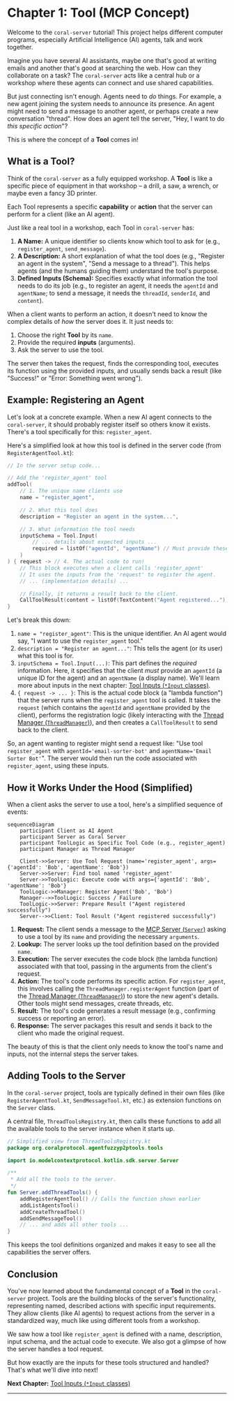 # Chapter 1: Tool (MCP Concept)

Welcome to the `coral-server` tutorial! This project helps different computer programs, especially Artificial Intelligence (AI) agents, talk and work together.

Imagine you have several AI assistants, maybe one that's good at writing emails and another that's good at searching the web. How can they collaborate on a task? The `coral-server` acts like a central hub or a workshop where these agents can connect and use shared capabilities.

But just connecting isn't enough. Agents need to *do* things. For example, a new agent joining the system needs to announce its presence. An agent might need to send a message to another agent, or perhaps create a new conversation "thread". How does an agent tell the server, "Hey, I want to do *this specific action*"?

This is where the concept of a **Tool** comes in!

## What is a Tool?

Think of the `coral-server` as a fully equipped workshop. A **Tool** is like a specific piece of equipment in that workshop – a drill, a saw, a wrench, or maybe even a fancy 3D printer.

Each Tool represents a specific **capability** or **action** that the server can perform for a client (like an AI agent).

Just like a real tool in a workshop, each Tool in `coral-server` has:

1.  **A Name:** A unique identifier so clients know which tool to ask for (e.g., `register_agent`, `send_message`).
2.  **A Description:** A short explanation of what the tool does (e.g., "Register an agent in the system", "Send a message to a thread"). This helps agents (and the humans guiding them) understand the tool's purpose.
3.  **Defined Inputs (Schema):** Specifies exactly what information the tool needs to do its job (e.g., to register an agent, it needs the `agentId` and `agentName`; to send a message, it needs the `threadId`, `senderId`, and `content`).

When a client wants to perform an action, it doesn't need to know the complex details of *how* the server does it. It just needs to:

1.  Choose the right **Tool** by its `name`.
2.  Provide the required **inputs** (arguments).
3.  Ask the server to use the tool.

The server then takes the request, finds the corresponding tool, executes its function using the provided inputs, and usually sends back a result (like "Success!" or "Error: Something went wrong").

## Example: Registering an Agent

Let's look at a concrete example. When a new AI agent connects to the `coral-server`, it should probably register itself so others know it exists. There's a tool specifically for this: `register_agent`.

Here's a simplified look at how this tool is defined in the server code (from `RegisterAgentTool.kt`):

```kotlin
// In the server setup code...

// Add the 'register_agent' tool
addTool(
    // 1. The unique name clients use
    name = "register_agent",

    // 2. What this tool does
    description = "Register an agent in the system...",

    // 3. What information the tool needs
    inputSchema = Tool.Input(
        // ... details about expected inputs ...
        required = listOf("agentId", "agentName") // Must provide these!
    )
) { request -> // 4. The actual code to run!
    // This block executes when a client calls 'register_agent'
    // It uses the inputs from the 'request' to register the agent.
    // ... (implementation details) ...

    // Finally, it returns a result back to the client.
    CallToolResult(content = listOf(TextContent("Agent registered...")))
}
```

Let's break this down:

1.  `name = "register_agent"`: This is the unique identifier. An AI agent would say, "I want to use the `register_agent` tool."
2.  `description = "Register an agent..."`: This tells the agent (or its user) what this tool is for.
3.  `inputSchema = Tool.Input(...)`: This part defines the *required* information. Here, it specifies that the client *must* provide an `agentId` (a unique ID for the agent) and an `agentName` (a display name). We'll learn more about inputs in the next chapter: [Tool Inputs (`*Input` classes)](02_tool_inputs____input__classes__.md).
4.  `{ request -> ... }`: This is the actual code block (a "lambda function") that the server runs when the `register_agent` tool is called. It takes the `request` (which contains the `agentId` and `agentName` provided by the client), performs the registration logic (likely interacting with the [Thread Manager (`ThreadManager`)](05_thread_manager___threadmanager__.md)), and then creates a `CallToolResult` to send back to the client.

So, an agent wanting to register might send a request like: "Use tool `register_agent` with `agentId='email-sorter-bot'` and `agentName='Email Sorter Bot'`". The server would then run the code associated with `register_agent`, using these inputs.

## How it Works Under the Hood (Simplified)

When a client asks the server to use a tool, here's a simplified sequence of events:

```mermaid
sequenceDiagram
    participant Client as AI Agent
    participant Server as Coral Server
    participant ToolLogic as Specific Tool Code (e.g., register_agent)
    participant Manager as Thread Manager

    Client->>Server: Use Tool Request (name='register_agent', args={'agentId': 'Bob', 'agentName': 'Bob'})
    Server->>Server: Find tool named 'register_agent'
    Server->>ToolLogic: Execute code with args={'agentId': 'Bob', 'agentName': 'Bob'}
    ToolLogic->>Manager: Register Agent('Bob', 'Bob')
    Manager-->>ToolLogic: Success / Failure
    ToolLogic->>Server: Prepare Result ("Agent registered successfully")
    Server-->>Client: Tool Result ("Agent registered successfully")
```

1.  **Request:** The client sends a message to the [MCP Server (`Server`)](03_mcp_server___server___.md) asking to use a tool by its `name` and providing the necessary `arguments`.
2.  **Lookup:** The server looks up the tool definition based on the provided `name`.
3.  **Execution:** The server executes the code block (the lambda function) associated with that tool, passing in the arguments from the client's request.
4.  **Action:** The tool's code performs its specific action. For `register_agent`, this involves calling the `ThreadManager.registerAgent` function (part of the [Thread Manager (`ThreadManager`)](05_thread_manager___threadmanager__.md)) to store the new agent's details. Other tools might send messages, create threads, etc.
5.  **Result:** The tool's code generates a result message (e.g., confirming success or reporting an error).
6.  **Response:** The server packages this result and sends it back to the client who made the original request.

The beauty of this is that the client only needs to know the tool's name and inputs, not the internal steps the server takes.

## Adding Tools to the Server

In the `coral-server` project, tools are typically defined in their own files (like `RegisterAgentTool.kt`, `SendMessageTool.kt`, etc.) as extension functions on the `Server` class.

A central file, `ThreadToolsRegistry.kt`, then calls these functions to add all the available tools to the server instance when it starts up.

```kotlin
// Simplified view from ThreadToolsRegistry.kt
package org.coralprotocol.agentfuzzyp2ptools.tools

import io.modelcontextprotocol.kotlin.sdk.server.Server

/**
 * Add all the tools to the server.
 */
fun Server.addThreadTools() {
    addRegisterAgentTool() // Calls the function shown earlier
    addListAgentsTool()
    addCreateThreadTool()
    addSendMessageTool()
    // ... and adds all other tools ...
}
```

This keeps the tool definitions organized and makes it easy to see all the capabilities the server offers.

## Conclusion

You've now learned about the fundamental concept of a **Tool** in the `coral-server` project. Tools are the building blocks of the server's functionality, representing named, described actions with specific input requirements. They allow clients (like AI agents) to request actions from the server in a standardized way, much like using different tools from a workshop.

We saw how a tool like `register_agent` is defined with a name, description, input schema, and the actual code to execute. We also got a glimpse of how the server handles a tool request.

But how exactly are the inputs for these tools structured and handled? That's what we'll dive into next!

**Next Chapter:** [Tool Inputs (`*Input` classes)](02_tool_inputs____input__classes__.md)

---
